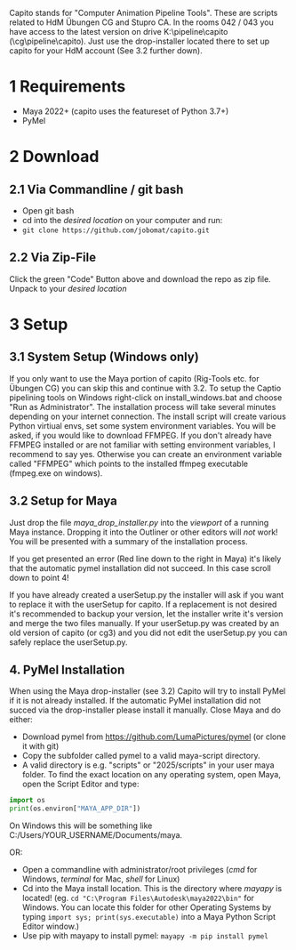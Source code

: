 Capito stands for "Computer Animation Pipeline Tools". These are scripts related to HdM Übungen CG and Stupro CA.
In the rooms 042 / 043 you have access to the latest version on drive K:\pipeline\capito (\\cg\pipeline\capito). Just use the drop-installer located there to set up capito for your HdM account (See 3.2 further down). 

# 1 Requirements
+ Maya 2022+ (capito uses the featureset of Python 3.7+)
+ PyMel

# 2 Download

## 2.1 Via Commandline / git bash
+ Open git bash
+ cd into the *desired location* on your computer and run:
+ ```git clone https://github.com/jobomat/capito.git```

## 2.2 Via Zip-File
Click the green "Code" Button above and download the repo as zip file. Unpack to your *desired location*

# 3 Setup

## 3.1 System Setup (Windows only)
If you only want to use the Maya portion of capito (Rig-Tools etc. for Übungen CG) you can skip this and continue with 3.2. To setup the Captio pipelining tools on Windows right-click on install_windows.bat and choose "Run as Administrator". The installation process will take several minutes depending on your internet connection. The install script will create various Python virtiual envs, set some system environment variables. You will be asked, if you would like to download FFMPEG. If you don't already have FFMPEG installed or are not familiar with setting environment variables, I recommend to say yes. Otherwise you can create an environment variable called "FFMPEG" which points to the installed ffmpeg executable (fmpeg.exe on windows).

## 3.2 Setup for Maya
Just drop the file *maya_drop_installer.py* into the *viewport* of a running Maya instance. Dropping it into the Outliner or other editors will *not* work! You will be presented with a summary of the installation process. 

If you get presented an error (Red line down to the right in Maya) it's likely that the automatic pymel installation did not succeed. In this case scroll down to point 4!

If you have already created a userSetup.py the installer will ask if you want to replace it with the userSetup for capito. If a replacement is not desired it's recommended to backup your version, let the installer write it's version and merge the two files manually. If your userSetup.py was created by an old version of capito (or cg3) and you did not edit the userSetup.py you can safely replace the userSetup.py.

## 4. PyMel Installation
When using the Maya drop-installer (see 3.2) Capito will try to install PyMel if it is not already installed. If the automatic PyMel installation did not succed via the drop-installer please install it manually. Close Maya and do either:

+ Download pymel from https://github.com/LumaPictures/pymel (or clone it with git)
+ Copy the subfolder called pymel to a valid maya-script directory.
+ A valid directory is e.g. "scripts" or "2025/scripts" in your user maya folder. To find the exact location on any operating system, open Maya, open the Script Editor and type:
```python
import os
print(os.environ["MAYA_APP_DIR"])
```
On Windows this will be something like C:/Users/YOUR_USERNAME/Documents/maya. 

OR:

+ Open a commandline with administrator/root privileges (*cmd* for Windows, *terminal* for Mac, *shell* for Linux)
+ Cd into the Maya install location. This is the directory where *mayapy* is located! (eg. ```cd "C:\Program Files\Autodesk\maya2022\bin"``` for Windows. You can locate this folder for other Operating Systems by typing ```import sys; print(sys.executable)``` into a Maya Python Script Editor window.)
+ Use pip with mayapy to install pymel: ```mayapy -m pip install pymel```